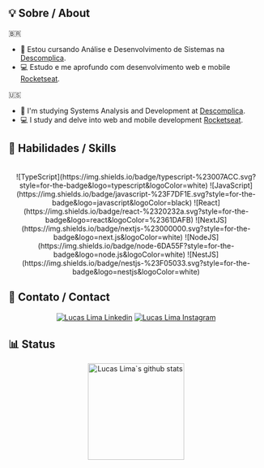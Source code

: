 ## 💡 Sobre / About

🇧🇷

<!-- - ⚒️ Trabalhando como Desenvolvedor Web e Android Mobile na [Decklink](http://declink.com.br/). -->
- 🧠 Estou cursando Análise e Desenvolvimento de Sistemas na [Descomplica](https://descomplica.com.br/faculdade/tecnologia/analise-e-desenvolvimento-de-sistemas/).
- 💻 Estudo e me aprofundo com desenvolvimento web e mobile [Rocketseat](https://www.rocketseat.com.br/).

🇺🇸

<!-- - ⚒️ Working as a Web and Android Mobile Developer at [Decklink](http://declink.com.br/). -->
- 🧠 I'm studying Systems Analysis and Development at [Descomplica](https://descomplica.com.br/faculdade/tecnologia/analise-e-desenvolvimento-de-sistemas/).
- 💻 I study and delve into web and mobile development [Rocketseat](https://www.rocketseat.com.br/).

## 🤹 Habilidades / Skills

<section align='center'><br>
  ![TypeScript](https://img.shields.io/badge/typescript-%23007ACC.svg?style=for-the-badge&logo=typescript&logoColor=white)
  ![JavaScript](https://img.shields.io/badge/javascript-%23F7DF1E.svg?style=for-the-badge&logo=javascript&logoColor=black)
  ![React](https://img.shields.io/badge/react-%2320232a.svg?style=for-the-badge&logo=react&logoColor=%2361DAFB)
  ![NextJS](https://img.shields.io/badge/nextjs-%23000000.svg?style=for-the-badge&logo=next.js&logoColor=white)
  ![NodeJS](https://img.shields.io/badge/node-6DA55F?style=for-the-badge&logo=node.js&logoColor=white)
  ![NestJS](https://img.shields.io/badge/nestjs-%23F05033.svg?style=for-the-badge&logo=nestjs&logoColor=white)
 <!-- ![Fastify](https://img.shields.io/badge/fastify-%23404d59.svg?style=for-the-badge&logo=fastify&logoColor=%2361DAFB) -->
 <!-- ![Tailwind CSS](https://img.shields.io/badge/tailwindcss-%2338B2AC.svg?style=for-the-badge&logo=tailwind-css&logoColor=white) -->
 <!-- ![Styled Components](https://img.shields.io/badge/styled--components-DB7093?style=for-the-badge&logo=styled-components&logoColor=white) -->
 <!-- ![Vitest](https://img.shields.io/badge/-vitest-%23C21325?style=for-the-badge&logo=vitest&logoColor=white) -->
 <!-- ![MySQL](https://img.shields.io/badge/mysql-%2300f.svg?style=for-the-badge&logo=mysql&logoColor=white)  -->
 <!-- ![PostgreSQL](https://img.shields.io/badge/-postgresql-%238D6748?style=for-the-badge&logo=postgresql&logoColor=white)  -->
 <!-- ![Docker](https://img.shields.io/badge/docker-%230db7ed.svg?style=for-the-badge&logo=docker&logoColor=white)  -->
 <!-- ![Git](https://img.shields.io/badge/git-%23F05033.svg?style=for-the-badge&logo=git&logoColor=white) -->
 <!-- ![SVN](https://img.shields.io/badge/subversion-%230db7ed.svg?style=for-the-badge&logo=subversion&logoColor=white) -->
 <!-- ![Bitbucket](https://img.shields.io/badge/bitbucket-%23007ACC.svg?style=for-the-badge&logo=bitbucket&logoColor=white) -->
 <!-- ![React Router](https://img.shields.io/badge/React_Router-CA4245?style=for-the-badge&logo=react-router&logoColor=white) -->
 <!-- ![Redux](https://img.shields.io/badge/redux-%23593d88.svg?style=for-the-badge&logo=redux&logoColor=white) -->
 <!-- ![Vite](https://img.shields.io/badge/vite-%23646CFF.svg?style=for-the-badge&logo=vite&logoColor=white) -->

</section>

<!-- ## 🌱 Aprimorando / Improving -->

<!-- <section align='center'><br> -->
 
<!-- ![NestJS](https://img.shields.io/badge/nestjs-%23000000.svg?style=for-the-badge&logo=nestjs&logoColor=white) -->
<!-- ![Java](https://img.shields.io/badge/java-%23000000.svg?style=for-the-badge&logo=openjdk&logoColor=white) -->
<!-- ![Spring Boot](https://img.shields.io/badge/springboot-%23000000.svg?style=for-the-badge&logo=springboot&logoColor=white) -->
<!-- ![Python](https://img.shields.io/badge/python-%23000000?style=for-the-badge&logo=python&logoColor=white) -->

<!-- </section> -->

 ## 🤝 Contato / Contact

<section align='center'>
<a href='https://www.linkedin.com/in/developerlucaslima/' target='_blank' ><img align='center' alt='Lucas Lima Linkedin' src='https://img.shields.io/badge/LinkedIn-0077B5?style=for-the-badge&logo=linkedin&logoColor=white'/></a>
<a href='https://www.instagram.com/devlucaslima/' target='_blank' ><img align='center' alt='Lucas Lima Instagram' src='https://img.shields.io/badge/Instagram-e56969?style=for-the-badge&logo=instagram&logoColor=white'/></a>
</section>

## 📊 Status

<section align='center'>
<!-- <img height='190em' src="https://github-readme-streak-stats.herokuapp.com/?user=developerlucaslima&theme=tokyonight&hide_border=true)" alt="Lucas Lima`s github stats" /> -->
<img height='190em' src="https://github-readme-stats.vercel.app/api/top-langs/?username=developerlucaslima&layout=compact&langs_count=7&theme=tokyonight" alt="Lucas Lima`s github stats"/>
</section>
    

